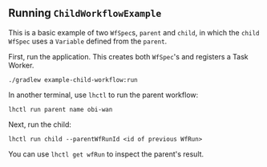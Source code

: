 ## Running `ChildWorkflowExample`

This is a basic example of two `WfSpec`s, `parent` and `child`, in which the `child` `WfSpec` uses a `Variable` defined from the `parent`.

First, run the application. This creates both `WfSpec`'s and registers a Task Worker.
```
./gradlew example-child-workflow:run
```

In another terminal, use `lhctl` to run the parent workflow:

```
lhctl run parent name obi-wan
```

Next, run the child:

```
lhctl run child --parentWfRunId <id of previous WfRun>
```

You can use `lhctl get wfRun` to inspect the parent's result.
